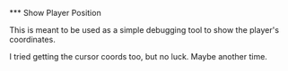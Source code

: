 *** Show Player Position 

This is meant to be used as a simple debugging tool to show the player's coordinates.

I tried getting the cursor coords too, but no luck. Maybe another time.